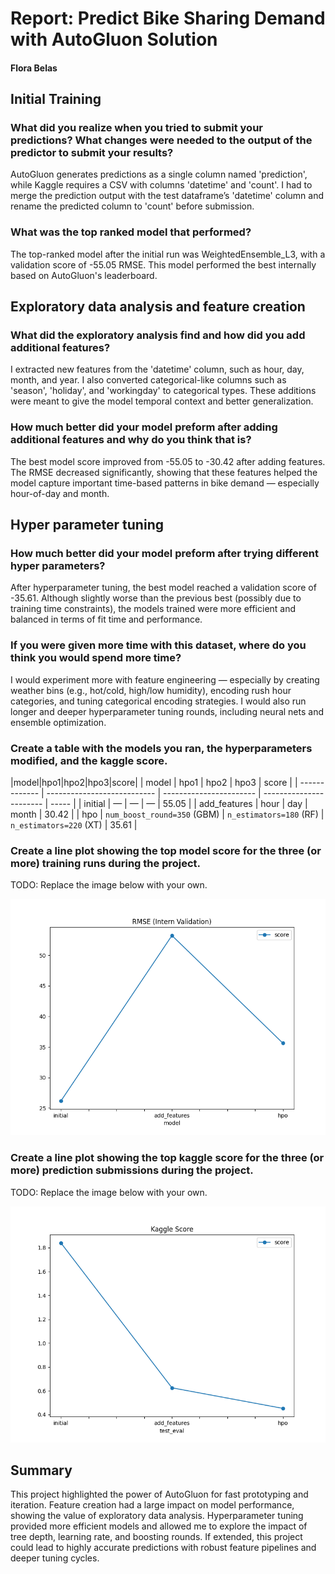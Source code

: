 # Report: Predict Bike Sharing Demand with AutoGluon Solution
#### Flora Belas

## Initial Training
### What did you realize when you tried to submit your predictions? What changes were needed to the output of the predictor to submit your results?
AutoGluon generates predictions as a single column named 'prediction', while Kaggle requires a CSV with columns 'datetime' and 'count'. I had to merge the prediction output with the test dataframe’s 'datetime' column and rename the predicted column to 'count' before submission.


### What was the top ranked model that performed?
The top-ranked model after the initial run was WeightedEnsemble_L3, with a validation score of -55.05 RMSE. This model performed the best internally based on AutoGluon's leaderboard.


## Exploratory data analysis and feature creation
### What did the exploratory analysis find and how did you add additional features?
I extracted new features from the 'datetime' column, such as hour, day, month, and year. I also converted categorical-like columns such as 'season', 'holiday', and 'workingday' to categorical types. These additions were meant to give the model temporal context and better generalization.


### How much better did your model preform after adding additional features and why do you think that is?
The best model score improved from -55.05 to -30.42 after adding features. The RMSE decreased significantly, showing that these features helped the model capture important time-based patterns in bike demand — especially hour-of-day and month.


## Hyper parameter tuning
### How much better did your model preform after trying different hyper parameters?
After hyperparameter tuning, the best model reached a validation score of -35.61. Although slightly worse than the previous best (possibly due to training time constraints), the models trained were more efficient and balanced in terms of fit time and performance.


### If you were given more time with this dataset, where do you think you would spend more time?
I would experiment more with feature engineering — especially by creating weather bins (e.g., hot/cold, high/low humidity), encoding rush hour categories, and tuning categorical encoding strategies. I would also run longer and deeper hyperparameter tuning rounds, including neural nets and ensemble optimization.


### Create a table with the models you ran, the hyperparameters modified, and the kaggle score.
|model|hpo1|hpo2|hpo3|score|
| model         | hpo1                        | hpo2                    | hpo3                    | score |
| ------------- | --------------------------- | ----------------------- | ----------------------- | ----- |
| initial       | —                           | —                       | —                       | 55.05 |
| add\_features | hour                        | day                     | month                   | 30.42 |
| hpo           | `num_boost_round=350` (GBM) | `n_estimators=180` (RF) | `n_estimators=220` (XT) | 35.61 |


### Create a line plot showing the top model score for the three (or more) training runs during the project.

TODO: Replace the image below with your own.

![model_train_score.png](img/model_train_score.png)

### Create a line plot showing the top kaggle score for the three (or more) prediction submissions during the project.

TODO: Replace the image below with your own.

![model_test_score.png](img/model_test_score.png)

## Summary
This project highlighted the power of AutoGluon for fast prototyping and iteration. Feature creation had a large impact on model performance, showing the value of exploratory data analysis. Hyperparameter tuning provided more efficient models and allowed me to explore the impact of tree depth, learning rate, and boosting rounds. If extended, this project could lead to highly accurate predictions with robust feature pipelines and deeper tuning cycles.
